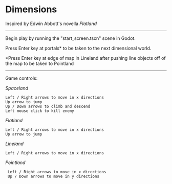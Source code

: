 # Dimensions
Inspired by Edwin Abbott's novella _Flatland_
***
Begin play by running the "start_screen.tscn" scene in Godot.

Press Enter key at portals* to be taken to the next dimensional world.

*Press Enter key at edge of map in Lineland after pushing line objects off of the map to be taken to Pointland
***
Game controls: 

_Spaceland_


    Left / Right arrows to move in x directions
    Up arrow to jump
    Up / Down arrows to climb and descend
    Left mouse click to kill enemy


_Flatland_


    Left / Right arrows to move in x directions
    Up arrow to jump

 
_Lineland_


    Left / Right arrows to move in x directions


_Pointland_


     Left / Right arrows to move in x directions
     Up / Down arrows to move in y directions

   
    
